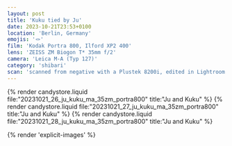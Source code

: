```yaml
---
layout: post
title: 'Kuku tied by Ju'
date: 2023-10-21T23:53+0100
location: 'Berlin, Germany'
emojis: '🪢'
film: 'Kodak Portra 800, Ilford XP2 400'
lens: 'ZEISS ZM Biogon T* 35mm f/2'
camera: 'Leica M-A (Typ 127)'
category: 'shibari'
scan: 'scanned from negative with a Plustek 8200i, edited in Lightroom'
---
```


{% render candystore.liquid file:"20231021_26_ju_kuku_ma_35zm_portra800" title:"Ju and Kuku" %}
{% render candystore.liquid file:"20231021_27_ju_kuku_ma_35zm_portra800" title:"Ju and Kuku" %}
{% render candystore.liquid file:"20231021_28_ju_kuku_ma_35zm_portra800" title:"Ju and Kuku" %}

{% render 'explicit-images' %}